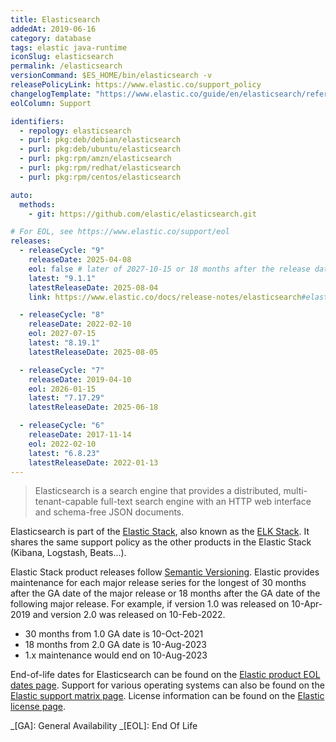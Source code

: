 ```yaml
---
title: Elasticsearch
addedAt: 2019-06-16
category: database
tags: elastic java-runtime
iconSlug: elasticsearch
permalink: /elasticsearch
versionCommand: $ES_HOME/bin/elasticsearch -v
releasePolicyLink: https://www.elastic.co/support_policy
changelogTemplate: "https://www.elastic.co/guide/en/elasticsearch/reference/{{'__LATEST__'|split:'.'|pop|join:'.'}}/release-notes-__LATEST__.html"
eolColumn: Support

identifiers:
  - repology: elasticsearch
  - purl: pkg:deb/debian/elasticsearch
  - purl: pkg:deb/ubuntu/elasticsearch
  - purl: pkg:rpm/amzn/elasticsearch
  - purl: pkg:rpm/redhat/elasticsearch
  - purl: pkg:rpm/centos/elasticsearch

auto:
  methods:
    - git: https://github.com/elastic/elasticsearch.git

# For EOL, see https://www.elastic.co/support/eol
releases:
  - releaseCycle: "9"
    releaseDate: 2025-04-08
    eol: false # later of 2027-10-15 or 18 months after the release date of 10.0
    latest: "9.1.1"
    latestReleaseDate: 2025-08-04
    link: https://www.elastic.co/docs/release-notes/elasticsearch#elasticsearch-9.0.1-release-notes

  - releaseCycle: "8"
    releaseDate: 2022-02-10
    eol: 2027-07-15
    latest: "8.19.1"
    latestReleaseDate: 2025-08-05

  - releaseCycle: "7"
    releaseDate: 2019-04-10
    eol: 2026-01-15
    latest: "7.17.29"
    latestReleaseDate: 2025-06-18

  - releaseCycle: "6"
    releaseDate: 2017-11-14
    eol: 2022-02-10
    latest: "6.8.23"
    latestReleaseDate: 2022-01-13
---
```


> Elasticsearch is a search engine that provides a distributed, multi-tenant-capable full-text search
> engine with an HTTP web interface and schema-free JSON documents.

Elasticsearch is part of the [Elastic Stack](https://www.elastic.co/elastic-stack/), also known as the
[ELK Stack](https://www.elastic.co/what-is/elk-stack). It shares the same support policy as the
other products in the Elastic Stack (Kibana, Logstash, Beats...).

Elastic Stack product releases follow [Semantic Versioning](https://semver.org/).
Elastic provides maintenance for each major release series for the longest of 30 months after the GA date of the major release
or 18 months after the GA date of the following major release.
For example, if version 1.0 was released on 10-Apr-2019 and version 2.0 was released on 10-Feb-2022.

- 30 months from 1.0 GA date is 10-Oct-2021
- 18 months from 2.0 GA date is 10-Aug-2023
- 1.x maintenance would end on 10-Aug-2023

End-of-life dates for Elasticsearch can be found on the [Elastic product EOL dates page](https://www.elastic.co/support/eol).
Support for various operating systems can also be found on the [Elastic support matrix page](https://www.elastic.co/support/matrix).
License information can be found on the [Elastic license page](https://www.elastic.co/pricing/faq/licensing).

_[GA]: General Availability
_[EOL]: End Of Life
